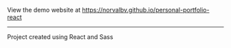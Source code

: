 View the demo website at https://norvalbv.github.io/personal-portfolio-react

----------------------

Project created using React and Sass